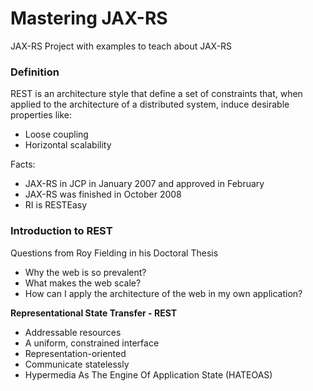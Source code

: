 # Mastering JAX-RS
JAX-RS Project with examples to teach about JAX-RS

### Definition

REST is an architecture style that define a set of constraints that, when applied to the architecture of a distributed system, induce desirable properties like:
- Loose coupling
- Horizontal scalability

Facts:
- JAX-RS in JCP in January 2007 and approved in February
- JAX-RS was finished in October 2008
- RI is RESTEasy

### Introduction to REST

Questions from Roy Fielding in his Doctoral Thesis
- Why the web is so prevalent?
- What makes the web scale?
- How can I apply the architecture of the web in my own application?

**Representational State Transfer - REST**
- Addressable resources
- A uniform, constrained interface
- Representation-oriented
- Communicate statelessly
- Hypermedia As The Engine Of Application State (HATEOAS)


